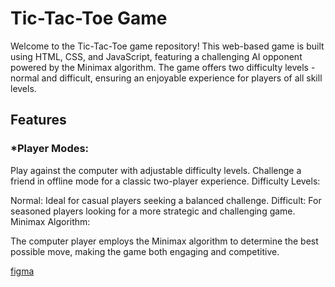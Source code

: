# __Tic-Tac-Toe Game__

Welcome to the Tic-Tac-Toe game repository! This web-based game is built using HTML, CSS, and JavaScript, featuring a challenging AI opponent powered by the Minimax algorithm. The game offers two difficulty levels - normal and difficult, ensuring an enjoyable experience for players of all skill levels.

## Features

### *Player Modes:

Play against the computer with adjustable difficulty levels.
Challenge a friend in offline mode for a classic two-player experience.
Difficulty Levels:

Normal: Ideal for casual players seeking a balanced challenge.
Difficult: For seasoned players looking for a more strategic and challenging game.
Minimax Algorithm:

The computer player employs the Minimax algorithm to determine the best possible move, making the game both engaging and competitive.

[figma](https://www.figma.com/file/mfsFOVfgpgaJR3LPWRlP03/tic-tac-toe?node-id=0%3A1&t=ABXy9lb7Gnw6i6ij-0)
